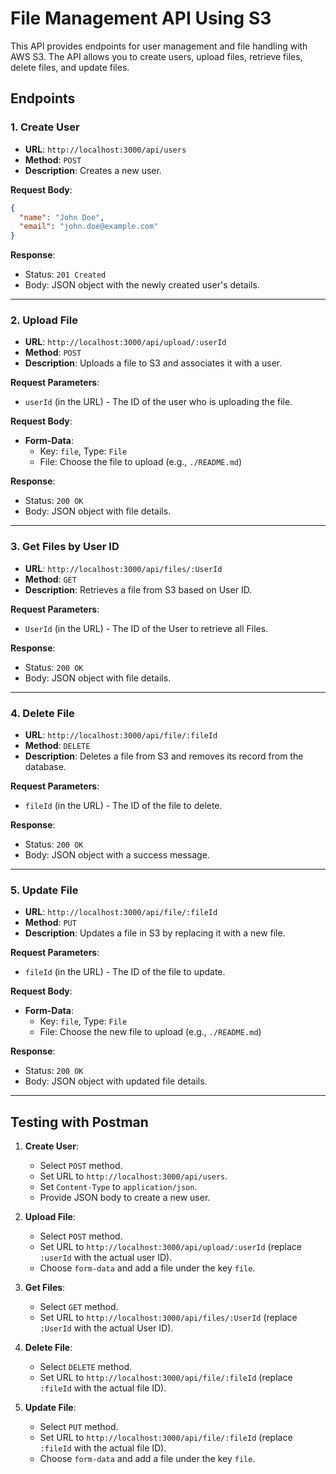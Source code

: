 # File Management API Using S3

This API provides endpoints for user management and file handling with AWS S3. The API allows you to create users, upload files, retrieve files, delete files, and update files.

## Endpoints

### **1. Create User**

- **URL**: `http://localhost:3000/api/users`
- **Method**: `POST`
- **Description**: Creates a new user.

**Request Body**:
```json
{
  "name": "John Doe",
  "email": "john.doe@example.com"
}
```

**Response**:
- Status: `201 Created`
- Body: JSON object with the newly created user's details.

---

### **2. Upload File**

- **URL**: `http://localhost:3000/api/upload/:userId`
- **Method**: `POST`
- **Description**: Uploads a file to S3 and associates it with a user.

**Request Parameters**:
- `userId` (in the URL) - The ID of the user who is uploading the file.

**Request Body**:
- **Form-Data**:
  - Key: `file`, Type: `File`
  - File: Choose the file to upload (e.g., `./README.md`)

**Response**:
- Status: `200 OK`
- Body: JSON object with file details.

---

### **3. Get Files by User ID**

- **URL**: `http://localhost:3000/api/files/:UserId`
- **Method**: `GET`
- **Description**: Retrieves a file from S3 based on User ID.

**Request Parameters**:
- `UserId` (in the URL) - The ID of the User to retrieve all Files.

**Response**:
- Status: `200 OK`
- Body: JSON object with file details.

---

### **4. Delete File**

- **URL**: `http://localhost:3000/api/file/:fileId`
- **Method**: `DELETE`
- **Description**: Deletes a file from S3 and removes its record from the database.

**Request Parameters**:
- `fileId` (in the URL) - The ID of the file to delete.

**Response**:
- Status: `200 OK`
- Body: JSON object with a success message.

---

### **5. Update File**

- **URL**: `http://localhost:3000/api/file/:fileId`
- **Method**: `PUT`
- **Description**: Updates a file in S3 by replacing it with a new file.

**Request Parameters**:
- `fileId` (in the URL) - The ID of the file to update.

**Request Body**:
- **Form-Data**:
  - Key: `file`, Type: `File`
  - File: Choose the new file to upload (e.g., `./README.md`)

**Response**:
- Status: `200 OK`
- Body: JSON object with updated file details.

---

## Testing with Postman

1. **Create User**:
   - Select `POST` method.
   - Set URL to `http://localhost:3000/api/users`.
   - Set `Content-Type` to `application/json`.
   - Provide JSON body to create a new user.

2. **Upload File**:
   - Select `POST` method.
   - Set URL to `http://localhost:3000/api/upload/:userId` (replace `:userId` with the actual user ID).
   - Choose `form-data` and add a file under the key `file`.

3. **Get Files**:
   - Select `GET` method.
   - Set URL to `http://localhost:3000/api/files/:UserId` (replace `:UserId` with the actual User ID).

4. **Delete File**:
   - Select `DELETE` method.
   - Set URL to `http://localhost:3000/api/file/:fileId` (replace `:fileId` with the actual file ID).

5. **Update File**:
   - Select `PUT` method.
   - Set URL to `http://localhost:3000/api/file/:fileId` (replace `:fileId` with the actual file ID).
   - Choose `form-data` and add a file under the key `file`.

